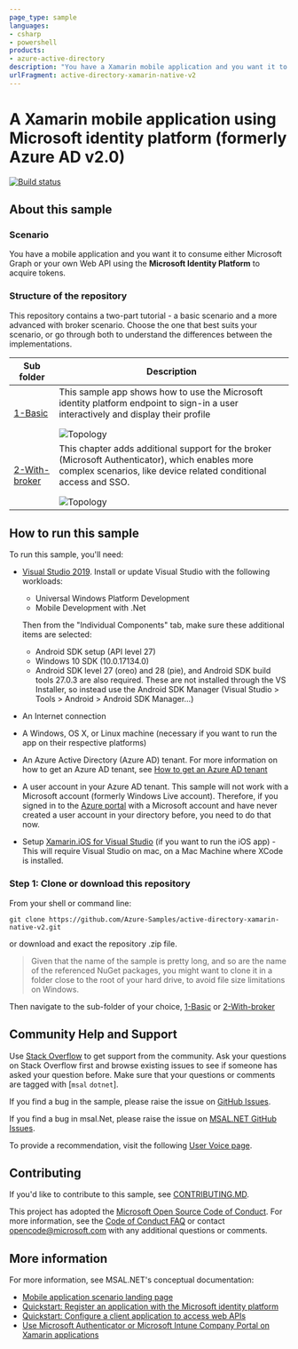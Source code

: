 ```yaml
---
page_type: sample
languages:
- csharp
- powershell
products:
- azure-active-directory
description: "You have a Xamarin mobile application and you want it to consume Microsoft Graph or your own Web Api using Microsoft Identity Platform to acquire tokens."
urlFragment: active-directory-xamarin-native-v2
---
```


# A Xamarin mobile application using Microsoft identity platform (formerly Azure AD v2.0)

[![Build status](https://identitydivision.visualstudio.com/IDDP/_apis/build/status/AAD%20Samples/.NET%20client%20samples/CI%20of%20Azure-Samples%20--%20xamarin-native-v2)](https://identitydivision.visualstudio.com/IDDP/_build/latest?definitionId=32)

## About this sample

### Scenario

You have a mobile application and you want it to consume either Microsoft Graph or your own Web API using the **Microsoft Identity Platform** to acquire tokens.

### Structure of the repository

This repository contains a two-part tutorial - a basic scenario and a more advanced with broker scenario. Choose the one that best suits your scenario, or go through both to understand the differences between the implementations.

Sub folder                    | Description
----------------------------- | -----------
[1-Basic](https://github.com/Azure-Samples/active-directory-xamarin-native-v2/tree/master/1-Basic) | This sample app shows how to use the Microsoft identity platform endpoint to sign-in a user interactively and display their profile </p> ![Topology](./1-Basic/ReadmeFiles/Topology.png)
[2-With-broker](https://github.com/Azure-Samples/active-directory-xamarin-native-v2/tree/master/2-With-broker)  | This chapter adds additional support for the broker (Microsoft Authenticator), which enables more complex scenarios, like device related conditional access and SSO. </p>  ![Topology](./2-With-broker/ReadmeFiles/Topology.png)

## How to run this sample

To run this sample, you'll need:

- [Visual Studio 2019](https://aka.ms/vsdownload). Install or update Visual Studio with the following workloads:
  - Universal Windows Platform Development
  - Mobile Development with .Net
  
  Then from the "Individual Components" tab, make sure these additional items are selected:
  - Android SDK setup (API level 27)
  - Windows 10 SDK (10.0.17134.0)
  - Android SDK level 27 (oreo) and 28 (pie), and Android SDK build tools 27.0.3 are also required. These are not installed through the VS Installer, so instead use the Android SDK Manager (Visual Studio > Tools > Android > Android SDK Manager…)
- An Internet connection
- A Windows, OS X, or Linux machine (necessary if you want to run the app on their respective platforms)
- An Azure Active Directory (Azure AD) tenant. For more information on how to get an Azure AD tenant, see [How to get an Azure AD tenant](https://azure.microsoft.com/en-us/documentation/articles/active-directory-howto-tenant/)
- A user account in your Azure AD tenant. This sample will not work with a Microsoft account (formerly Windows Live account). Therefore, if you signed in to the [Azure portal](https://portal.azure.com) with a Microsoft account and have never created a user account in your directory before, you need to do that now.
- Setup [Xamarin.iOS for Visual Studio](https://docs.microsoft.com/en-us/xamarin/ios/get-started/installation/windows/introduction-to-xamarin-ios-for-visual-studio) (if you want to run the iOS app) - This will require Visual Studio on mac, on a Mac Machine where XCode is installed.

### Step 1:  Clone or download this repository

From your shell or command line:

```Shell
git clone https://github.com/Azure-Samples/active-directory-xamarin-native-v2.git
```

or download and exact the repository .zip file.

> Given that the name of the sample is pretty long, and so are the name of the referenced NuGet packages, you might want to clone it in a folder close to the root of your hard drive, to avoid file size limitations on Windows.

Then navigate to the sub-folder of your choice, [1-Basic](./1-Basic) or [2-With-broker](./2-With-broker)

## Community Help and Support

Use [Stack Overflow](http://stackoverflow.com/questions/tagged/msal) to get support from the community.
Ask your questions on Stack Overflow first and browse existing issues to see if someone has asked your question before.
Make sure that your questions or comments are tagged with [`msal` `dotnet`].

If you find a bug in the sample, please raise the issue on [GitHub Issues](../../issues).

If you find a bug in msal.Net, please raise the issue on [MSAL.NET GitHub Issues](https://github.com/AzureAD/microsoft-authentication-library-for-dotnet/issues).

To provide a recommendation, visit the following [User Voice page](https://feedback.azure.com/forums/169401-azure-active-directory).

## Contributing

If you'd like to contribute to this sample, see [CONTRIBUTING.MD](/CONTRIBUTING.md).

This project has adopted the [Microsoft Open Source Code of Conduct](https://opensource.microsoft.com/codeofconduct/). For more information, see the [Code of Conduct FAQ](https://opensource.microsoft.com/codeofconduct/faq/) or contact [opencode@microsoft.com](mailto:opencode@microsoft.com) with any additional questions or comments.

## More information

For more information, see MSAL.NET's conceptual documentation:

- [Mobile application scenario landing page](https://docs.microsoft.com/azure/active-directory/develop/scenario-mobile-overview)
- [Quickstart: Register an application with the Microsoft identity platform](https://docs.microsoft.com/azure/active-directory/develop/quickstart-register-app)
- [Quickstart: Configure a client application to access web APIs](https://docs.microsoft.com/azure/active-directory/develop/quickstart-configure-app-access-web-apis)
- [Use Microsoft Authenticator or Microsoft Intune Company Portal on Xamarin applications](https://docs.microsoft.com/azure/active-directory/develop/msal-net-use-brokers-with-xamarin-apps)
